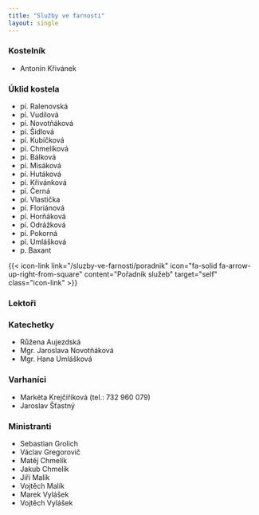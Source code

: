 ```yaml
---
title: "Služby ve farnosti"
layout: single
---
```

### Kostelník
- Antonín Křivánek
### Úklid kostela
- pí. Ralenovská
- pí. Vudilová
- pí. Novotňáková
- pí. Šidlová
- pí. Kubíčková
- pí. Chmelíková
- pí. Bálková
- pí. Misáková
- pí. Hutáková
- pí. Křivánková
- pí. Černá
- pí. Vlastička
- pí. Floriánová
- pí. Horňáková
- pí. Odrážková
- pí. Pokorná
- pí. Umlášková
- p. Baxant

{{< icon-link link="/sluzby-ve-farnosti/poradnik" icon="fa-solid fa-arrow-up-right-from-square" content="Pořadník služeb" target="self" class="icon-link" >}}

### Lektoři
### Katechetky
- Růžena Aujezdská
- Mgr. Jaroslava Novotňáková
- Mgr. Hana Umlášková
### Varhaníci
- Markéta Krejčiříková (tel.: 732 960 079)
- Jaroslav Šťastný
### Ministranti
- Sebastian Grolich
- Václav Gregorovič
- Matěj Chmelík
- Jakub Chmelík
- Jiří Malík
- Vojtěch Malík
- Marek Vylášek
- Vojtěch Vylášek